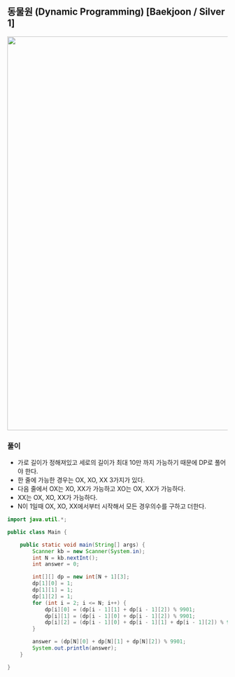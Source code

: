 ## 동물원 (Dynamic Programming) [Baekjoon / Silver 1]

<img src="https://user-images.githubusercontent.com/35963403/182412292-0b7f8b03-2792-4b0f-ae9e-9b70f9e49a31.png" width="900">

### 풀이

- 가로 길이가 정해져있고 세로의 길이가 최대 10만 까지 가능하기 때문에 DP로 풀어야 한다.
- 한 줄에 가능한 경우는 OX, XO, XX 3가지가 있다.
- 다음 줄에서 OX는 XO, XX가 가능하고 XO는 OX, XX가 가능하다.
- XX는 OX, XO, XX가 가능하다.
- N이 1일때 OX, XO, XX에서부터 시작해서 모든 경우의수를 구하고 더한다.

```java
import java.util.*;

public class Main {

    public static void main(String[] args) {
        Scanner kb = new Scanner(System.in);
        int N = kb.nextInt();
        int answer = 0;

        int[][] dp = new int[N + 1][3];
        dp[1][0] = 1;
        dp[1][1] = 1;
        dp[1][2] = 1;
        for (int i = 2; i <= N; i++) {
            dp[i][0] = (dp[i - 1][1] + dp[i - 1][2]) % 9901;
            dp[i][1] = (dp[i - 1][0] + dp[i - 1][2]) % 9901;
            dp[i][2] = (dp[i - 1][0] + dp[i - 1][1] + dp[i - 1][2]) % 9901;
        }

        answer = (dp[N][0] + dp[N][1] + dp[N][2]) % 9901;
        System.out.println(answer);
    }

}
```